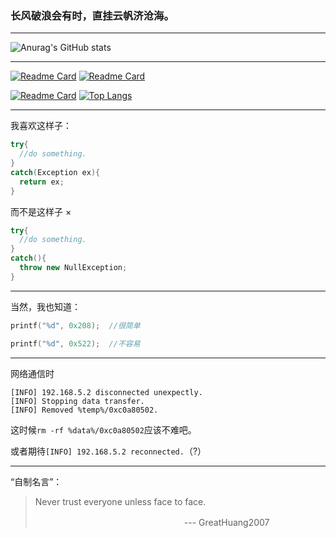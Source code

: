 ### 长风破浪会有时，直挂云帆济沧海。

---

![Anurag's GitHub stats](https://github-readme-stats.vercel.app/api?username=GreatHuang2007&show_icons=true&theme=vue&locale=cn)

---

[![Readme Card](https://github-readme-stats.vercel.app/api/pin/?username=MarchStudio&repo=OGFrp&theme=vue)](https://github.com/MarchStudio/OGFrp)
[![Readme Card](https://github-readme-stats.vercel.app/api/pin/?username=GreatHuang2007&repo=HeartCPP&theme=vue)](https://github.com/GreatHuang2007/HeartCPP)

[![Readme Card](https://github-readme-stats.vercel.app/api/pin/?username=MarchStudio&repo=GHSplasher&theme=vue)](https://github.com/MarchStudio/GHSplasher)
[![Top Langs](https://github-readme-stats.vercel.app/api/top-langs/?username=GreatHuang2007&layout=compact&locale=cn&theme=vue)](https://github.com/GreatHuang2007)

---

我喜欢这样子：
``` csharp
try{
  //do something.
}
catch(Exception ex){
  return ex;
}
```
而不是这样子 ×
``` csharp
try{
  //do something.
}
catch(){
  throw new NullException;
}
```

---

当然，我也知道：
``` cpp
printf("%d", 0x208);  //很简单
```
``` cpp
printf("%d", 0x522);  //不容易
```

---

网络通信时
```
[INFO] 192.168.5.2 disconnected unexpectly.
[INFO] Stopping data transfer.
[INFO] Removed %temp%/0xc0a80502.
```
这时候`rm -rf %data%/0xc0a80502`应该不难吧。

或者期待`[INFO] 192.168.5.2 reconnected.`（?）

---

“自制名言”：

> Never trust everyone unless face to face.
> 
> 　　　　　　　　　　　　　　　　　--- GreatHuang2007
